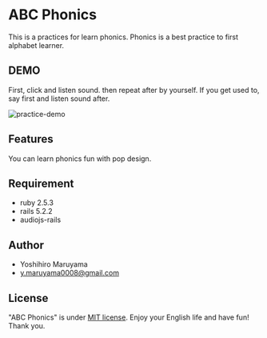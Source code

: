 # ABC Phonics

 This is a practices for learn phonics.
 Phonics is a best practice to first alphabet learner.

## DEMO

 First, click and listen sound. then repeat after by yourself.
 If you get used to, say first and listen sound after.

 ![practice-demo](https://user-images.githubusercontent.com/57389720/100820069-caf63480-3490-11eb-96c6-3c2753c682cc.png)

## Features
 
You can learn phonics fun with pop design.
 
## Requirement

* ruby 2.5.3
* rails 5.2.2
* audiojs-rails
 
## Author

* Yoshihiro Maruyama
* y.maruyama0008@gmail.com
 
## License

 "ABC Phonics" is under [MIT license](https://en.wikipedia.org/wiki/MIT_License).
 Enjoy your English life and have fun!
 Thank you.